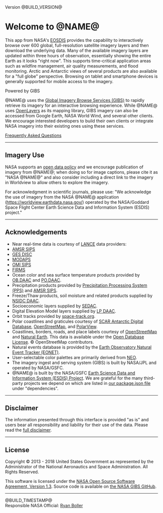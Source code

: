 <div class="right"><div class="caption">Version @BUILD_VERSION@</div></div>

# Welcome to @NAME@

This app from NASA's [EOSDIS](https://earthdata.nasa.gov/about) provides the capability to interactively browse over 600 global, full-resolution satellite imagery layers and then download the underlying data. Many of the available imagery layers are updated within three hours of observation, essentially showing the entire Earth as it looks "right now". This supports time-critical application areas such as wildfire management, air quality measurements, and flood monitoring. Arctic and Antarctic views of several products are also available for a "full globe" perspective. Browsing on tablet and smartphone devices is generally supported for mobile access to the imagery.

<div class="right">
  <a href="https://earthdata.nasa.gov/gibs" class="gibs-logo"></a>
  <div class="caption gibs-caption">Powered by GIBS</div>
</div>

@NAME@ uses the [Global Imagery Browse Services (GIBS)](https://earthdata.nasa.gov/gibs) to rapidly retrieve its imagery for an interactive browsing experience. While @NAME@ uses [OpenLayers](http://openlayers.org/) as its mapping library, GIBS imagery can also be accessed from Google Earth, NASA World Wind, and several other clients. We encourage interested developers to build their own clients or integrate NASA imagery into their existing ones using these services.

[Frequently Asked Questions](https://earthdata.nasa.gov/faq/worldview-gibs-faq)

<hr/>

## Imagery Use

NASA supports an [open data policy](http://science.nasa.gov/earth-science/earth-science-data/data-information-policy/) and we encourage publication of imagery from @NAME@; when doing so for image captions, please cite it as "NASA @NAME@" and also consider including a direct link to the imagery in Worldview to allow others to explore the imagery.

For acknowledgment in scientific journals, please use: "We acknowledge the use of imagery from the NASA @NAME@ application (https://worldview.earthdata.nasa.gov/) operated by the NASA/Goddard Space Flight Center Earth Science Data and Information System (ESDIS) project."

<hr/>

## Acknowledgements

*  Near real-time data is courtesy of [LANCE](https://earthdata.nasa.gov/lance) data providers:
  * [AMSR SIPS](https://earthdata.nasa.gov/about/science-system-description/eosdis-components/lance/about-amsr2-sips)
  * [GES DISC](https://earthdata.nasa.gov/about/science-system-description/eosdis-components/lance/about-ges-disc)
  * [MODAPS](https://earthdata.nasa.gov/about/science-system-description/eosdis-components/lance/about-modaps)
  * [OMI SIPS](https://earthdata.nasa.gov/about/science-system-description/eosdis-components/lance/about-omi-sips)
  * [FIRMS](https://earthdata.nasa.gov/earth-observation-data/near-real-time/firms)
* Ocean color and sea surface temperature products provided by [OB.DAAC](http://oceancolor.gsfc.nasa.gov/) and [PO.DAAC](http://podaac.jpl.nasa.gov/).
* Precipitation products provided by [Precipitation Processing System (PPS)](http://pps.gsfc.nasa.gov/) and [AMSR SIPS](https://earthdata.nasa.gov/about/science-system-description/eosdis-components/lance/about-amsr2-sips).
* Freeze/Thaw products, soil moisture and related products supplied by [NSIDC DAAC](http://nsidc.org/daac).
* Socioeconomic layers supplied by [SEDAC](http://sedac.ciesin.org/).
* Digital Elevation Model layers supplied by [LP DAAC](https://lpdaac.usgs.gov/).
* Orbit tracks provided by [space-track.org](https://www.space-track.org).
* Polar coastlines and graticules courtesy of [SCAR Antarctic Digital Database](http://www.add.scar.org/), [OpenStreetMap](http://www.openstreetmap.org/), and [PolarView](http://www.polarview.aq/).
* Coastlines, borders, roads, and place labels courtesy of [OpenStreetMap](http://www.openstreetmap.org/) and [Natural Earth](http://www.naturalearthdata.com/). This data is available under the [Open Database License](http://www.openstreetmap.org/copyright). &copy; OpenStreetMap contributors.
* Natural events database is provided by the [Earth Observatory Natural Event Tracker (EONET)](https://eonet.sci.gsfc.nasa.gov/).
* User-selectable color palettes are primarily derived from [NEO](http://neo.sci.gsfc.nasa.gov/).
* The imagery ingest and serving system (GIBS) is built by NASA/JPL and operated by NASA/GSFC.
* @NAME@ is built by the NASA/GSFC [Earth Science Data and Information System (ESDIS) Project](https://earthdata.nasa.gov/about/esdis-project). We are grateful for the many third-party projects we depend on which are listed in [our package.json file](https://github.com/nasa-gibs/worldview/blob/master/package.json) under "dependencies".

<hr/>

## Disclaimer

The information presented through this interface is provided "as is" and users bear all responsibility and liability for their use of the data. Please read the [full disclaimer](https://earthdata.nasa.gov/earth-observation-data/near-real-time/citation#ed-lance-disclaimer).

<hr/>

## License

Copyright &copy; 2013 - 2018 United States Government as represented by the Administrator of the National Aeronautics and Space Administration. All Rights Reserved.

This software is licensed under the [NASA Open Source Software Agreement, Version 1.3](https://ti.arc.nasa.gov/opensource/nosa/). Source code is available on [the NASA GIBS GitHub](https://github.com/nasa-gibs/worldview).

<hr/>

@BUILD_TIMESTAMP@ <br/>
Responsible NASA Official: [Ryan Boller](mailto:ryan.a.boller@nasa.gov)
